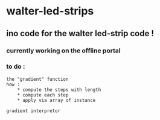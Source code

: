 # walter-led-strips

## ino code for the walter led-strip code !

### currently working on the offline portal


### to do :

    the "gradient" function 
    how :
        * compute the steps with length
        * compute each step
        * apply via array of instance
    
    gradient interpretor
    